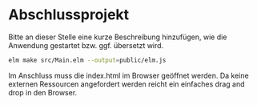 # Abschlussprojekt

Bitte an dieser Stelle eine kurze Beschreibung hinzufügen, wie die Anwendung gestartet bzw. ggf. übersetzt wird.

```bash
elm make src/Main.elm --output=public/elm.js
```

Im Anschluss muss die index.html im Browser geöffnet werden.
Da keine externen Ressourcen angefordert werden reicht ein einfaches drag and drop in den Browser.
